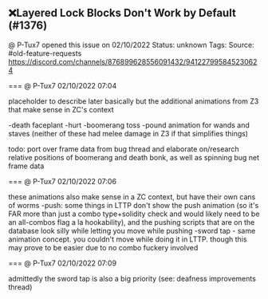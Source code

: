 ## ❌Layered Lock Blocks Don't Work by Default (#1376)
@ P-Tux7 opened this issue on 02/10/2022
Status: unknown
Tags: 
Source: #old-feature-requests https://discord.com/channels/876899628556091432/941227995845230624


=== @ P-Tux7 02/10/2022 07:04

placeholder to describe later basically but the additional animations from Z3 that make sense in ZC's context

-death faceplant
-hurt
-boomerang toss
-pound animation for wands and staves (neither of these had melee damage in Z3 if that simplifies things)

todo: port over frame data from bug thread and elaborate on/research relative positions of boomerang and death bonk, as well as spinning bug net frame data

=== @ P-Tux7 02/10/2022 07:06

these animations also make sense in a ZC context, but have their own cans of worms
-push: some things in LTTP don't show the push animation (so it's FAR more than just a combo type+solidity check and would likely need to be an all-combos flag a la hookability), and the pushing scripts that are on the database look silly while letting you move while pushing
-sword tap - same animation concept. you couldn't move while doing it in LTTP. though this may prove to be easier due to no combo fuckery involved

=== @ P-Tux7 02/10/2022 07:09

admittedly the sword tap is also a big priority (see: deafness improvements thread)

